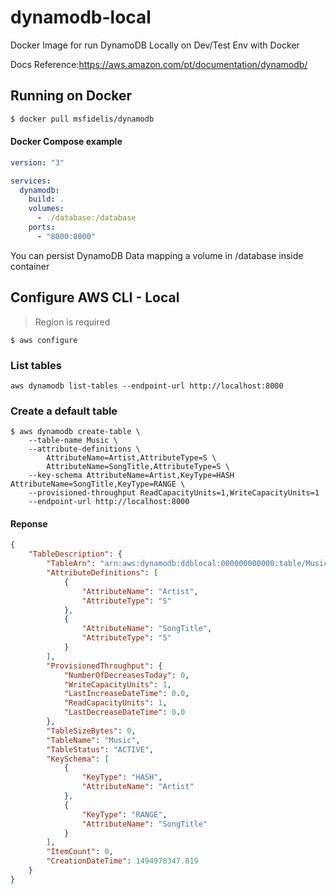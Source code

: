 # dynamodb-local
Docker Image for run DynamoDB Locally on Dev/Test Env with Docker

Docs Reference:https://aws.amazon.com/pt/documentation/dynamodb/
> 

## Running on Docker

```bash
$ docker pull msfidelis/dynamodb
```

#### Docker Compose example
```yml
version: "3"

services:
  dynamodb:
    build: .
    volumes:
      - ./database:/database
    ports:
      - "8000:8000"
```

You can persist DynamoDB Data mapping a volume in /database inside container

## Configure AWS CLI - Local 

>Region is required 

```
$ aws configure 
```

### List tables 
```
aws dynamodb list-tables --endpoint-url http://localhost:8000
```

### Create a default table 

```
$ aws dynamodb create-table \
    --table-name Music \
    --attribute-definitions \
        AttributeName=Artist,AttributeType=S \
        AttributeName=SongTitle,AttributeType=S \
    --key-schema AttributeName=Artist,KeyType=HASH AttributeName=SongTitle,KeyType=RANGE \
    --provisioned-throughput ReadCapacityUnits=1,WriteCapacityUnits=1
    --endpoint-url http://localhost:8000
```

#### Reponse

```json
{
    "TableDescription": {
        "TableArn": "arn:aws:dynamodb:ddblocal:000000000000:table/Music",
        "AttributeDefinitions": [
            {
                "AttributeName": "Artist",
                "AttributeType": "S"
            },
            {
                "AttributeName": "SongTitle",
                "AttributeType": "S"
            }
        ],
        "ProvisionedThroughput": {
            "NumberOfDecreasesToday": 0,
            "WriteCapacityUnits": 1,
            "LastIncreaseDateTime": 0.0,
            "ReadCapacityUnits": 1,
            "LastDecreaseDateTime": 0.0
        },
        "TableSizeBytes": 0,
        "TableName": "Music",
        "TableStatus": "ACTIVE",
        "KeySchema": [
            {
                "KeyType": "HASH",
                "AttributeName": "Artist"
            },
            {
                "KeyType": "RANGE",
                "AttributeName": "SongTitle"
            }
        ],
        "ItemCount": 0,
        "CreationDateTime": 1494978347.819
    }
}
```
